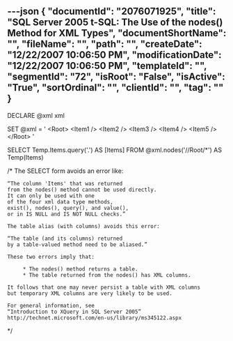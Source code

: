 ---json
{
  "documentId": "2076071925",
  "title": "SQL Server 2005 t-SQL: The Use of the nodes() Method for XML Types",
  "documentShortName": "",
  "fileName": "",
  "path": "",
  "createDate": "12/22/2007 10:06:50 PM",
  "modificationDate": "12/22/2007 10:06:50 PM",
  "templateId": "",
  "segmentId": "72",
  "isRoot": "False",
  "isActive": "True",
  "sortOrdinal": "",
  "clientId": "",
  "tag": ""
}
---

DECLARE @xml xml

SET @xml = '
    &lt;Root&gt;
        &lt;Item1 /&gt;
        &lt;Item2 /&gt;
        &lt;Item3 /&gt;
        &lt;Item4 /&gt;
        &lt;Item5 /&gt;
    &lt;/Root&gt;
'

SELECT
    Temp.Items.query('.') AS [Items]
FROM
    @xml.nodes('//Root/*') AS Temp(Items)

/*
    The SELECT form avoids an error like:

    “The column 'Items' that was returned
    from the nodes() method cannot be used directly.
    It can only be used with one
    of the four xml data type methods,
    exist(), nodes(), query(), and value(),
    or in IS NULL and IS NOT NULL checks.”

    The table alias (with columns) avoids this error:

    “The table (and its columns) returned
    by a table-valued method need to be aliased.”

    These two errors imply that:

         * The nodes() method returns a table.
         * The table returned from the nodes() has XML columns.

    It follows that one may never persist a table with XML columns
    but temporary XML columns are very likely to be used.

    For general information, see
    “Introduction to XQuery in SQL Server 2005”
    http://technet.microsoft.com/en-us/library/ms345122.aspx
*/
